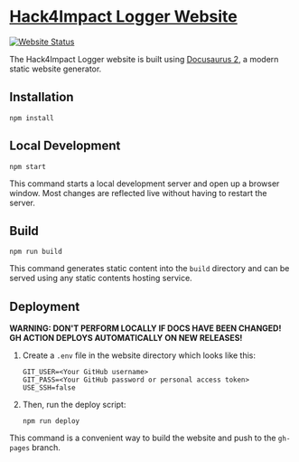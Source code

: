 # [Hack4Impact Logger Website](https://hack4impact.github.io/logger/)

[![Website Status](https://img.shields.io/website?url=https%3A%2F%2Fhack4impact.github.io%2Flogger%2F&style=flat-square&logo=github)](https://hack4impact.github.io/logger/)

The Hack4Impact Logger website is built using [Docusaurus 2](https://v2.docusaurus.io/), a modern static website generator.

## Installation

```shell
npm install
```

## Local Development

```shell
npm start
```

This command starts a local development server and open up a browser window. Most changes are reflected live without having to restart the server.

## Build

```shell
npm run build
```

This command generates static content into the `build` directory and can be served using any static contents hosting service.

## Deployment

**WARNING: DON'T PERFORM LOCALLY IF DOCS HAVE BEEN CHANGED! GH ACTION DEPLOYS AUTOMATICALLY ON NEW RELEASES!**

1. Create a `.env` file in the website directory which looks like this:

   ```text
   GIT_USER=<Your GitHub username>
   GIT_PASS=<Your GitHub password or personal access token>
   USE_SSH=false
   ```

2. Then, run the deploy script:

   ```shell
   npm run deploy
   ```

This command is a convenient way to build the website and push to the `gh-pages` branch.

